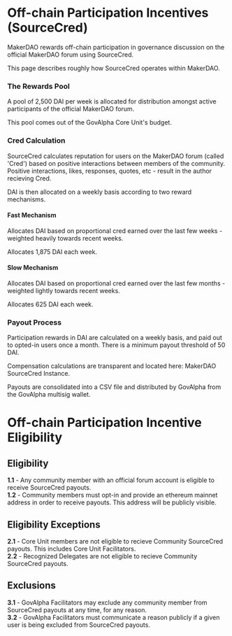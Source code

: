 # Off-chain Participation Incentives (SourceCred)

MakerDAO rewards off-chain participation in governance discussion on the official MakerDAO forum using SourceCred.

This page describes roughly how SourceCred operates within MakerDAO.

### The Rewards Pool

A pool of 2,500 DAI per week is allocated for distribution amongst active participants of the official MakerDAO forum.

This pool comes out of the GovAlpha Core Unit's budget.

### Cred Calculation

SourceCred calculates reputation for users on the MakerDAO forum (called 'Cred') based on positive interactions between members of the community. Positive interactions, likes, responses, quotes, etc - result in the author recieving Cred.

DAI is then allocated on a weekly basis according to two reward mechanisms.

#### Fast Mechanism

Allocates DAI based on proportional cred earned over the last few weeks - weighted heavily towards recent weeks. 

Allocates 1,875 DAI each week.

#### Slow Mechanism

Allocates DAI based on proportional cred earned over the last few months - weighted lightly towards recent weeks. 

Allocates 625 DAI each week.

### Payout Process

Participation rewards in DAI are calculated on a weekly basis, and paid out to opted-in users once a month. There is a minimum payout threshold of 50 DAI.

Compensation calculations are transparent and located here: MakerDAO SourceCred Instance.

Payouts are consolidated into a CSV file and distributed by GovAlpha from the GovAlpha multisig wallet.


# Off-chain Participation Incentive Eligibility

## Eligibility
**1.1** - Any community member with an official forum account is eligible to receive SourceCred payouts.  
**1.2** - Community members must opt-in and provide an ethereum mainnet address in order to receive payouts. This address will be publicly visible.  

## Eligibility Exceptions
**2.1** - Core Unit members are not eligible to recieve Community SourceCred payouts. This includes Core Unit Facilitators.  
**2.2** - Recognized Delegates are not eligible to recieve Community SourceCred payouts.  

## Exclusions
**3.1** - GovAlpha Facilitators may exclude any community member from SourceCred payouts at any time, for any reason.  
**3.2** - GovAlpha Facilitators must communicate a reason publicly if a given user is being excluded from SourceCred payouts.  